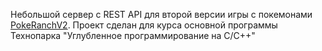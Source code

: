 Небольшой сервер с REST API для второй версии игры с покемонами [PokeRanchV2](https://github.com/CheerfulMushroom/PokeRanchV2).
Проект сделан для курса основной программы Технопарка "Углубленное программирование на C/C++"

